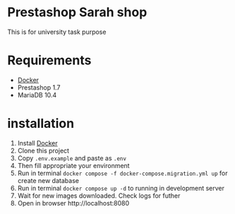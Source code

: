 # Prestashop Sarah shop
This is for university task purpose

# Requirements
- [Docker](https://docs.docker.com/get-docker/)
- Prestashop 1.7
- MariaDB 10.4

# installation
1. Install [Docker](https://docs.docker.com/get-docker/)
2. Clone this project
3. Copy `.env.example` and paste as `.env`
4. Then fill appropriate your environment
5. Run in terminal `docker compose -f docker-compose.migration.yml up` for create new database
5. Run in terminal `docker compose up -d` to running in development server
6. Wait for new images downloaded. Check logs for futher
7. Open in browser http://localhost:8080

